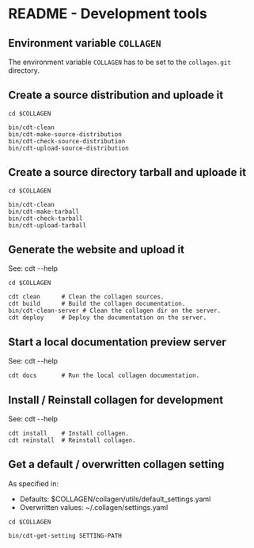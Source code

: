 # README - Development tools

## Environment variable ```COLLAGEN```

The environment variable ```COLLAGEN``` has to be set to the `collagen.git` directory.


## Create a source distribution and uploade it

```shell
cd $COLLAGEN

bin/cdt-clean
bin/cdt-make-source-distribution 
bin/cdt-check-source-distribution
bin/cdt-upload-source-distribution
```


## Create a source directory tarball and uploade it

```shell
cd $COLLAGEN

bin/cdt-clean
bin/cdt-make-tarball
bin/cdt-check-tarball
bin/cdt-upload-tarball
```


## Generate the website and upload it

See: cdt --help

```shell
cd $COLLAGEN

cdt clean      # Clean the collagen sources.
cdt build      # Build the collagen documentation.
bin/cdt-clean-server # Clean the collagen dir on the server.
cdt deploy     # Deploy the documentation on the server.
```


## Start a local documentation preview server

See: cdt --help

```shell
cdt docs       # Run the local collagen documentation.
```


## Install / Reinstall collagen for development

See: cdt --help

```shell
cdt install    # Install collagen.
cdt reinstall  # Reinstall collagen.
```


## Get a default / overwritten collagen setting

As specified in:

  - Defaults:            $COLLAGEN/collagen/utils/default_settings.yaml
  - Overwritten values:  ~/.collagen/settings.yaml

```shell
cd $COLLAGEN

bin/cdt-get-setting SETTING-PATH
```


